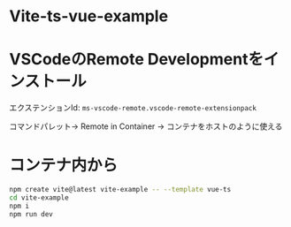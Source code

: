 # Vite-ts-vue-example
# VSCodeのRemote Developmentをインストール
エクステンションId: `ms-vscode-remote.vscode-remote-extensionpack`

コマンドパレット-> Remote in Container -> コンテナをホストのように使える

# コンテナ内から
```sh
npm create vite@latest vite-example -- --template vue-ts
cd vite-example
npm i
npm run dev
```
